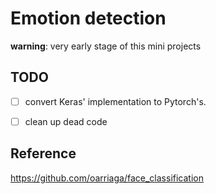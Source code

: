 # Emotion detection
**warning**: very early stage of this mini projects



## TODO
+ [ ] convert Keras' implementation to Pytorch's.
+ [ ] clean up dead code


## Reference
https://github.com/oarriaga/face_classification